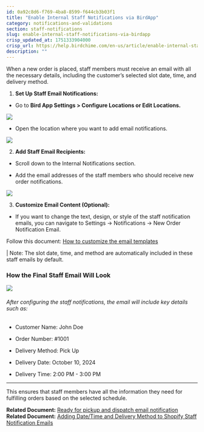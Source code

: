 ```yaml
---
id: 0a92c8d6-f769-4ba8-8599-f644cb3b03f1
title: "Enable Internal Staff Notifications via BirdApp"
category: notifications-and-validations
section: staff-notifications
slug: enable-internal-staff-notifications-via-birdapp
crisp_updated_at: 1751333904000
crisp_url: https://help.birdchime.com/en-us/article/enable-internal-staff-notifications-via-birdapp-1kp1gtc/
description: ""
---
```


When a new order is placed, staff members must receive an email with all the necessary details, including the customer’s selected slot date, time, and delivery method.

1. **Set Up Staff Email Notifications:**

* Go to **Bird App Settings > Configure Locations or Edit Locations.**

![](https://storage.crisp.chat/users/helpdesk/website/ca826b447482b000/screenshot-2025-01-06-at-11193_sg5zzp.png)

* Open the location where you want to add email notifications.

![](https://storage.crisp.chat/users/helpdesk/website/ca826b447482b000/image_5n46gl.png)

2. **Add Staff Email Recipients:**

* Scroll down to the Internal Notifications section.

* Add the email addresses of the staff members who should receive new order notifications.

![](https://storage.crisp.chat/users/helpdesk/website/ca826b447482b000/image_1yq8c4.png)

3. **Customize Email Content (Optional):**

* If you want to change the text, design, or style of the staff notification emails, you can navigate to Settings → Notifications → New Order Notification Email.

Follow this document: [How to customize the email templates](https://help.birdchime.com/en-us/article/how-to-customize-the-email-templates-kezxwj/)

| Note: The slot date, time, and method are automatically included in these staff emails by default.

### How the Final Staff Email Will Look

![](https://storage.crisp.chat/users/helpdesk/website/ca826b447482b000/image_1b98o56.png)

###### After configuring the staff notifications, the email will include key details such as:

* Customer Name: John Doe

* Order Number: #1001

* Delivery Method: Pick Up

* Delivery Date: October 10, 2024

* Delivery Time: 2:00 PM - 3:00 PM
---

This ensures that staff members have all the information they need for fulfilling orders based on the selected schedule.

**Related Document:** [Ready for pickup and dispatch email notification](https://help.birdchime.com/en-us/article/ready-for-pickup-and-dispatch-email-notification-8o1c1h/)
**Related Document:** [Adding Date/Time and Delivery Method to Shopify Staff Notification Emails](https://help.birdchime.com/en-us/article/adding-datetime-and-delivery-method-to-shopify-staff-notification-emails-ozlh06)
